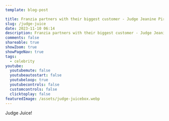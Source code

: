 ```yaml
---
template: blog-post

title: Franzia partners with their biggest customer - Judge Jeanine Pirro
slug: /judge-juice
date: 2023-11-10 06:14
description: Franzia partners with their biggest customer - Judge Jeanine Pirro
comments: false
shareable: true
showZoom: true
showPageNav: true
tags:
  - celebrity
youtube:
  youtubemute: false
  youtubeautostart: false
  youtubeloop: true
  youtubecontrols: false
  customcontrols: false
  clicktoplay: false
featuredImage: /assets/judge-juicebox.webp
---
```

Judge Juice!